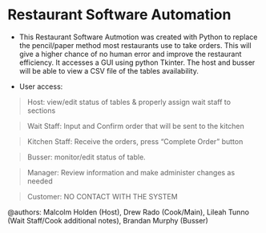 # Restaurant Software Automation
- This Restaurant Software Autmotion was created with Python to replace the pencil/paper method most restaurants use to take orders. This will give a higher chance of no human error and improve the restaurant efficiency. It accesses a GUI using python Tkinter. The host and busser will be able to view a CSV file of the tables availability. 

- User access:
> Host: view/edit status of tables & properly assign wait staff to sections 

>Wait Staff: Input and Confirm order that will be sent to the kitchen

>Kitchen Staff: Receive the orders, press “Complete Order” button

>Busser: monitor/edit status of table.

>Manager: Review information and make administer changes as needed 

>Customer: NO CONTACT WITH THE SYSTEM

@authors: Malcolm Holden (Host), Drew Rado (Cook/Main), Lileah Tunno (Wait Staff/Cook additional notes), Brandan Murphy (Busser)

